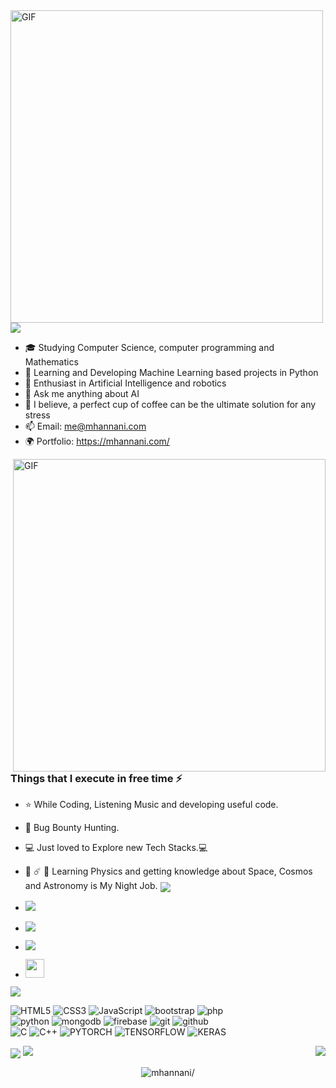 <img align="left" alt="GIF" src="gif3.gif" width="500"/>
<img align="center" src="about.png?raw=true"/>

- 🎓 Studying Computer Science, computer programming and Mathematics
- 🔭 Learning and Developing Machine Learning based projects in Python
- 🌱 Enthusiast in Artificial Intelligence and robotics
- 💬 Ask me anything about AI
- 🍵 I believe, a perfect cup of coffee can be the ultimate solution for any stress
- 📫 Email: me@mhannani.com
- 🌍 Portfolio: https://mhannani.com/

<img align="right" alt="GIF" src="data-science.gif" width="500"/>


##
### Things that I execute in free time ⚡
- ⭐️ While Coding, Listening Music and developing useful code.
- :closed_lock_with_key: Bug Bounty Hunting.
- :computer: Just loved to Explore new Tech Stacks.💻
- 🌌 ☄️ 🔭 Learning Physics and getting knowledge about Space, Cosmos and Astronomy is My Night Job.
  <img align="center" src="connect.png?raw=true"/>

- <a href="https://www.instagram.com/m__hannani/">
  <img src="https://img.shields.io/badge/instagram%20@m__hannani-DD2476?style=for-the-badge&logo=instagram&logoColor=white"/>
  </a>
- <a href="https://www.facebook.com/Mohamed.Hannanii/"><img src="https://img.shields.io/badge/facebook%20@Mohamed.Hannanii-DD2476?style=for-the-badge&logo=facebook&logoColor=white"/></a>
- <a href="https://twitter.com/Mohamed_Hanani4"><img src="https://img.shields.io/badge/twitter%20@Mohamed_Hanani4-DD2476?style=for-the-badge&logo=twitter&logoColor=white"/></a>
- <a href="https://www.linkedin.com/in/hannani/"><img height="30px" src="https://img.shields.io/badge/My%20Linkedin:%20hannani-DD2476?style=for-the-badge&logo=linkedin&logoColor=white"/></a>

<img align="center" src="skills.png?raw=true">

![HTML5](https://img.shields.io/badge/html%205-grey?style=for-the-badge&logo=html5&logoColor=white&labelColor=8E2DE2)
![CSS3](https://img.shields.io/badge/css%203-grey?style=for-the-badge&logo=css3&logoColor=white&labelColor=8E2DE2)
![JavaScript](https://img.shields.io/badge/-JavaScript-grey?style=for-the-badge&logo=javascript&logoColor=white&labelColor=8E2DE2)
![bootstrap](https://img.shields.io/badge/-bootstrap-grey?style=for-the-badge&logo=bootstrap&logoColor=white&labelColor=8E2DE2)
![php](https://img.shields.io/badge/-php-grey?style=for-the-badge&logo=php&logoColor=white&labelColor=8E2DE2)
<br>
![python](https://img.shields.io/badge/-python-grey?style=for-the-badge&logo=python&logoColor=white&labelColor=8E2DE2)
![mongodb](https://img.shields.io/badge/-mongodb-grey?style=for-the-badge&logo=mongodb&logoColor=white&labelColor=8E2DE2)
![firebase](https://img.shields.io/badge/-firebase-grey?style=for-the-badge&logo=firebase&logoColor=white&labelColor=8E2DE2)
![git](https://img.shields.io/badge/-git-grey?style=for-the-badge&logo=git&logoColor=white&labelColor=8E2DE2)
![github](https://img.shields.io/badge/-github-grey?style=for-the-badge&logo=github&logoColor=white&labelColor=8E2DE2)
<br>
![C](https://img.shields.io/badge/-c-grey?style=for-the-badge&logo=C&logoColor=white&labelColor=8E2DE2)
![C++](https://img.shields.io/badge/-C++-grey?style=for-the-badge&logo=C%2B%2B&logoColor=white&labelColor=8E2DE2)
![PYTORCH](https://img.shields.io/badge/-PYTORCH-grey?style=for-the-badge&logo=PYTORCH&logoColor=white&labelColor=8E2DE2)
![TENSORFLOW](https://img.shields.io/badge/-TENSORFLOW-grey?style=for-the-badge&logo=TENSORFLOW&logoColor=white&labelColor=8E2DE2)
![KERAS](https://img.shields.io/badge/-KERAS-grey?style=for-the-badge&logo=KERAS&logoColor=white&labelColor=8E2DE2)


<img align="center" src="git.png?raw=true"/>
<img align="right" src="https://github-readme-stats.vercel.app/api/top-langs/?username=mhannani&theme=radical&&count_private=true&title_color=8E2DE2&text_color=fff"/>
<img src="https://github-readme-stats.vercel.app/api?username=mhannani&show_icons=true&count_private=true&bg_color=30,e94393,6e25db&title_color=fff&text_color=fff&icon_color=8E2DE2">


<p align="center">
<img src=https://komarev.com/ghpvc/?username=mhannani alt=mhannani/>
</p>



